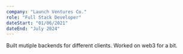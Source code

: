 ```yaml
---
company: "Launch Ventures Co."
role: "Full Stack Developer"
dateStart: "01/06/2021"
dateEnd: "July 2024"
---
```


Built mutiple backends for different clients. Worked on web3 for a bit. 